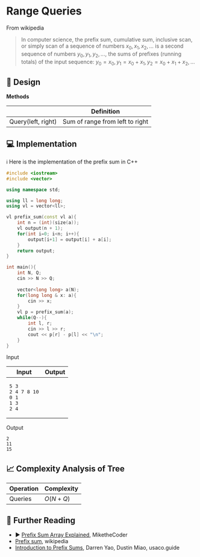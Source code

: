 # Range Queries

From wikipedia

> In computer science, the prefix sum, cumulative sum, inclusive scan, or simply scan of a sequence of numbers $x_0, x_1, x_2, ...$ is a second sequence of numbers $y_0, y_1, y_2, ...$, the sums of prefixes (running totals) of the input sequence: $y_0 = x_0, y_1 = x_0 + x_1, y_2 = x_0 + x_1+ x_2, ...$

## 🎨 Design

**Methods**

|                     | Definition                         |
|---------------------|------------------------------------|
| Query(left, right)  | Sum of range from left to right    |


## 💻 Implementation

ℹ️ Here is the implementation of the prefix sum in C++

```cpp
#include <iostream>
#include <vector>

using namespace std; 

using ll = long long;
using vl = vector<ll>;

vl prefix_sum(const vl a){
    int n = (int)(size(a));
    vl output(n + 1);
    for(int i=0; i<n; i++){
        output[i+1] = output[i] + a[i];
    }
    return output;
}

int main(){
    int N, Q;
    cin >> N >> Q;
    
    vector<long long> a(N);
    for(long long & x: a){
        cin >> x;
    }
    vl p = prefix_sum(a);
    while(Q--){
        int l, r;
        cin >> l >> r;
        cout << p[r] - p[l] << "\n";
    }
}
```

Input 

<table>
<thead>
<th>Input</th>
<th>Output</th>
</thead>
<tbody>
<tr>
<td>
<pre>5 3
2 4 7 8 10
0 1
1 3
2 4</pre>
</td>
</tr>
</tbody>
</table>

Output

```
2
11
15
```

## 📈 Complexity Analysis of Tree


| Operation       | Complexity          |
|-----------------|---------------------|
| Queries         | $O(N+Q)$            |

## 🔗 Further Reading

* ▶️ [Prefix Sum Array Explained](https://www.youtube.com/watch?v=7pJo_rM0z_s&ab_channel=MiketheCoder), MiketheCoder
* [Prefix sum](https://en.wikipedia.org/wiki/Prefix_sum), wikipedia
* [Introduction to Prefix Sums](https://usaco.guide/silver/prefix-sums?lang=cpp), Darren Yao, Dustin Miao, usaco.guide

